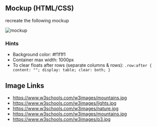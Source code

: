 ## Mockup (HTML/CSS)

recreate the following mockup

![mockup](mockup.png "mockup")

### Hints
- Background color: #f1f1f1
- Container max width: 1000px
- To clear floats after rows (separate columns & rows): ```.row:after {
    content: "";
    display: table;
    clear: both;
}```

## Image Links
- https://www.w3schools.com/w3images/mountains.jpg
- https://www.w3schools.com/w3images/lights.jpg
- https://www.w3schools.com/w3images/nature.jpg
- https://www.w3schools.com/w3images/mountains.jpg
- https://www.w3schools.com/w3images/p3.jpg